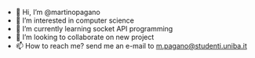 - 👋 Hi, I’m @martinopagano
- 👀 I’m interested in computer science
- 🌱 I’m currently learning socket API programming
- 💞️ I’m looking to collaborate on new project
- 📫 How to reach me? send me an e-mail to m.pagano@studenti.uniba.it

<!---
martinopagano/martinopagano is a ✨ special ✨ repository because its `README.md` (this file) appears on your GitHub profile.
You can click the Preview link to take a look at your changes.
--->
